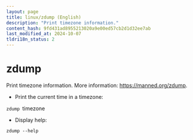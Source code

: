 ```yaml
---
layout: page
title: linux/zdump (English)
description: "Print timezone information."
content_hash: 9fd431ad8955213020a9e00ed57cb2d1d32ee7ab
last_modified_at: 2024-10-07
tldri18n_status: 2
---
```

# zdump

Print timezone information.
More information: <https://manned.org/zdump>.

- Print the current time in a timezone:

`zdump `<span class="tldr-var badge badge-pill bg-dark-lm bg-white-dm text-white-lm text-dark-dm font-weight-bold">timezone</span>

- Display help:

`zdump --help`

